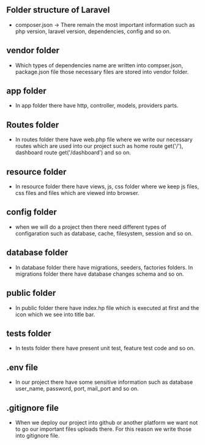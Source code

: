 ## Folder structure of Laravel
- composer.json -> There remain the most important information such as php version, laravel version, dependencies, config and so on.

## vendor folder
- Which types of dependencies name are written into compser.json, package.json file those necessary files are stored into vendor folder.

## app folder
- In app folder there have http, controller, models, providers parts.

## Routes folder
- In routes folder there have web.php file where we write our necessary routes which are used into our project such as home route get('/'), dashboard route get('/dashboard') and so on.

## resource folder
- In resource folder there have views, js, css folder where we keep js files, css files and files which are viewed into browser.

## config folder
- when we will do a project then there need different types of configaration such as database, cache, filesystem, session and so on.

## database folder
- In database folder there have migrations, seeders, factories folders. In migrations folder there have database changes schema and so on.

## public folder
- In public folder there have index.hp file which is executed at first and the icon which we see into title bar.

## tests folder
- In tests folder there have present unit test, feature test code and so on.

## .env file
- In our project there have some sensitive information such as database user_name, password, port, mail_port and so on.

## .gitignore file
- When we deploy our project into github or another platform we want not to go our important files uploads there. For this reason we write those into gitignore file.